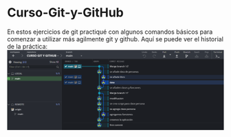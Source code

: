 # Curso-Git-y-GitHub
En estos ejercicios de git practiqué con algunos comandos básicos para comenzar a utilizar más agilmente git y github.
Aquí se puede ver el historial de la práctica:
![Práctica 1](./img/Pr%C3%A1ctica%201.png)